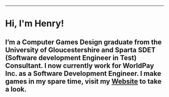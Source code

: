 
---


# Hi, I'm Henry!

I’m a Computer Games Design graduate from the University of Gloucestershire and Sparta SDET (Software development Engineer in Test) Consultant. I now currently work for WorldPay Inc. as a Software Development Engineer. I make games in my spare time, visit my [Website](http://www.henrykoleoso.com/) to take a look.
---

